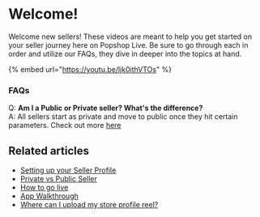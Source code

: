 # Welcome!

Welcome new sellers! These videos are meant to help you get started on your seller journey here on Popshop Live. Be sure to go through each in order and utilize our FAQs, they dive in deeper into the topics at hand.&#x20;

{% embed url="https://youtu.be/ljk0ithVTOs" %}

### FAQs

Q: **Am I a Public or Private seller? What's the difference?** \
A: All sellers start as private and move to public once they hit certain parameters. Check out more [here](https://help.popshop.live/hc/en-us/articles/4945881885071)

## Related articles

* [Setting up your Seller Profile](https://jamble.gitbook.io/popshop-live/new-seller-on-ramp/setting-up-your-seller-profile)
* [Private vs Public Seller](https://jamble.gitbook.io/popshop-live/going-live/private-vs-public-seller)
* [How to go live](https://jamble.gitbook.io/popshop-live/new-seller-on-ramp/how-to-go-live)
* [App Walkthrough](https://jamble.gitbook.io/popshop-live/new-seller-on-ramp/app-walkthrough)
* [Where can I upload my store profile reel?](https://jamble.gitbook.io/popshop-live/going-live/where-can-i-upload-my-store-profile-reel)
